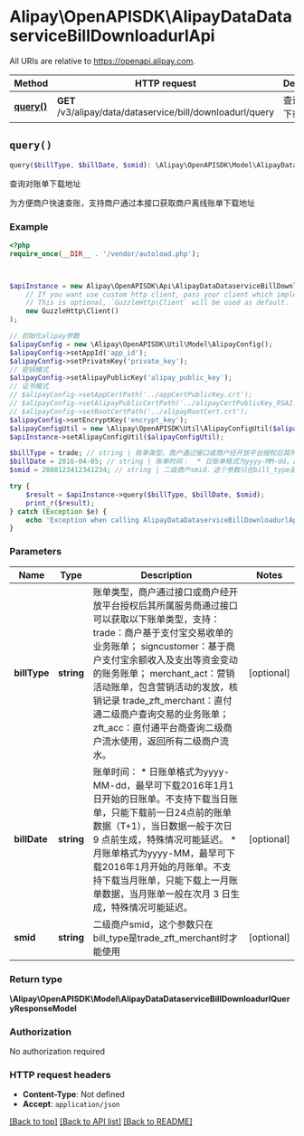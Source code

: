 # Alipay\OpenAPISDK\AlipayDataDataserviceBillDownloadurlApi

All URIs are relative to https://openapi.alipay.com.

Method | HTTP request | Description
------------- | ------------- | -------------
[**query()**](AlipayDataDataserviceBillDownloadurlApi.md#query) | **GET** /v3/alipay/data/dataservice/bill/downloadurl/query | 查询对账单下载地址


## `query()`

```php
query($billType, $billDate, $smid): \Alipay\OpenAPISDK\Model\AlipayDataDataserviceBillDownloadurlQueryResponseModel
```

查询对账单下载地址

为方便商户快速查账，支持商户通过本接口获取商户离线账单下载地址

### Example

```php
<?php
require_once(__DIR__ . '/vendor/autoload.php');



$apiInstance = new Alipay\OpenAPISDK\Api\AlipayDataDataserviceBillDownloadurlApi(
    // If you want use custom http client, pass your client which implements `GuzzleHttp\ClientInterface`.
    // This is optional, `GuzzleHttp\Client` will be used as default.
    new GuzzleHttp\Client()
);

// 初始化alipay参数
$alipayConfig = new \Alipay\OpenAPISDK\Util\Model\AlipayConfig();
$alipayConfig->setAppId('app_id');
$alipayConfig->setPrivateKey('private_key');
// 密钥模式
$alipayConfig->setAlipayPublicKey('alipay_public_key');
// 证书模式
// $alipayConfig->setAppCertPath('../appCertPublicKey.crt');
// $alipayConfig->setAlipayPublicCertPath('../alipayCertPublicKey_RSA2.crt');
// $alipayConfig->setRootCertPath('../alipayRootCert.crt');
$alipayConfig->setEncryptKey('encrypt_key');
$alipayConfigUtil = new \Alipay\OpenAPISDK\Util\AlipayConfigUtil($alipayConfig);
$apiInstance->setAlipayConfigUtil($alipayConfigUtil);

$billType = trade; // string | 账单类型，商户通过接口或商户经开放平台授权后其所属服务商通过接口可以获取以下账单类型，支持： trade：商户基于支付宝交易收单的业务账单； signcustomer：基于商户支付宝余额收入及支出等资金变动的账务账单； merchant_act：营销活动账单，包含营销活动的发放，核销记录 trade_zft_merchant：直付通二级商户查询交易的业务账单； zft_acc：直付通平台商查询二级商户流水使用，返回所有二级商户流水。
$billDate = 2016-04-05; // string | 账单时间：  * 日账单格式为yyyy-MM-dd，最早可下载2016年1月1日开始的日账单。不支持下载当日账单，只能下载前一日24点前的账单数据（T+1），当日数据一般于次日 9 点前生成，特殊情况可能延迟。  * 月账单格式为yyyy-MM，最早可下载2016年1月开始的月账单。不支持下载当月账单，只能下载上一月账单数据，当月账单一般在次月 3 日生成，特殊情况可能延迟。
$smid = 2088123412341234; // string | 二级商户smid，这个参数只在bill_type是trade_zft_merchant时才能使用

try {
    $result = $apiInstance->query($billType, $billDate, $smid);
    print_r($result);
} catch (Exception $e) {
    echo 'Exception when calling AlipayDataDataserviceBillDownloadurlApi->query: ', $e->getMessage(), PHP_EOL;
}
```

### Parameters

Name | Type | Description  | Notes
------------- | ------------- | ------------- | -------------
 **billType** | **string**| 账单类型，商户通过接口或商户经开放平台授权后其所属服务商通过接口可以获取以下账单类型，支持： trade：商户基于支付宝交易收单的业务账单； signcustomer：基于商户支付宝余额收入及支出等资金变动的账务账单； merchant_act：营销活动账单，包含营销活动的发放，核销记录 trade_zft_merchant：直付通二级商户查询交易的业务账单； zft_acc：直付通平台商查询二级商户流水使用，返回所有二级商户流水。 | [optional]
 **billDate** | **string**| 账单时间：  * 日账单格式为yyyy-MM-dd，最早可下载2016年1月1日开始的日账单。不支持下载当日账单，只能下载前一日24点前的账单数据（T+1），当日数据一般于次日 9 点前生成，特殊情况可能延迟。  * 月账单格式为yyyy-MM，最早可下载2016年1月开始的月账单。不支持下载当月账单，只能下载上一月账单数据，当月账单一般在次月 3 日生成，特殊情况可能延迟。 | [optional]
 **smid** | **string**| 二级商户smid，这个参数只在bill_type是trade_zft_merchant时才能使用 | [optional]

### Return type

**\Alipay\OpenAPISDK\Model\AlipayDataDataserviceBillDownloadurlQueryResponseModel**

### Authorization

No authorization required

### HTTP request headers

- **Content-Type**: Not defined
- **Accept**: `application/json`

[[Back to top]](#) [[Back to API list]](../../README.md#api-endpoints)
[[Back to README]](../../README.md)
